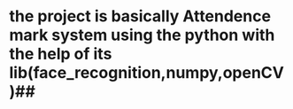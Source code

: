 # the project is basically Attendence mark system using the python with the help of its lib(face_recognition,numpy,openCV)##
